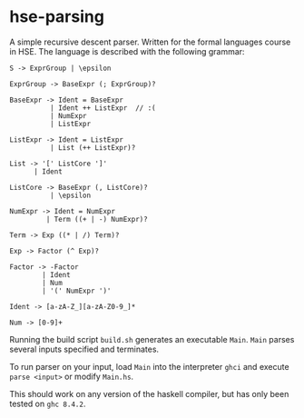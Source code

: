 # hse-parsing
A simple recursive descent parser. Written for the formal languages course in HSE. The language is described with the following grammar:

```
S -> ExprGroup | \epsilon

ExprGroup -> BaseExpr (; ExprGroup)?

BaseExpr -> Ident = BaseExpr
          | Ident ++ ListExpr  // :(
          | NumExpr 
          | ListExpr

ListExpr -> Ident = ListExpr
          | List (++ ListExpr)?

List -> '[' ListCore ']'
      | Ident

ListCore -> BaseExpr (, ListCore)?
          | \epsilon

NumExpr -> Ident = NumExpr
         | Term ((+ | -) NumExpr)?

Term -> Exp ((* | /) Term)?

Exp -> Factor (^ Exp)?

Factor -> -Factor 
        | Ident 
        | Num 
        | '(' NumExpr ')'

Ident -> [a-zA-Z_][a-zA-Z0-9_]*

Num -> [0-9]+
```

Running the build script `build.sh` generates an executable `Main`. `Main` parses several inputs specified and terminates.

To run parser on your input, load `Main` into the interpreter `ghci` and execute `parse <input>` or modify `Main.hs`.

This should work on any version of the haskell compiler, but has only been tested on `ghc 8.4.2`.
